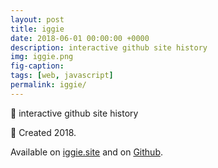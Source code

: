 ```yaml
---
layout: post
title: iggie
date: 2018-06-01 00:00:00 +0000
description: interactive github site history
img: iggie.png
fig-caption: 
tags: [web, javascript]
permalink: iggie/
---
```


🤖 interactive github site history

🍊 Created 2018.

Available on <i class="fa fa-globe" aria-hidden="true"></i> <a href="http://iggie.site/">iggie.site</a> and on <i class="fa fa-github" aria-hidden="true"></i> <a href="https://github.com/insanj/iggie">Github</a>.



